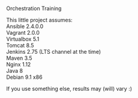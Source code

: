 #
Orchestration Training

This little project assumes:
<br>  Ansible 2.4.0.0
<br>  Vagrant 2.0.0
<br>  Virtualbox 5.1
<br>  Tomcat 8.5
<br>  Jenkins 2.75 (LTS channel at the time)
<br>  Maven 3.5
<br>  Nginx 1.12
<br>  Java 8
<br>  Debian 9.1 x86

If you use something else, results may (will) vary :)
